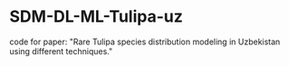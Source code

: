 # SDM-DL-ML-Tulipa-uz
code for paper: "Rare Tulipa species distribution modeling in Uzbekistan using different techniques." 
